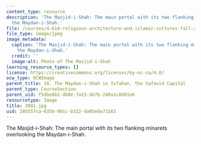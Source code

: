```yaml
---
content_type: resource
description: 'The Masjid-i-Shah: The main portal with its two flanking minarets overlooking
  the Maydan-i-Shah.'
file: /courses/4-614-religious-architecture-and-islamic-cultures-fall-2002/28b557ca0358901cb332da85e0a73163_2001.jpg
file_type: image/jpeg
image_metadata:
  caption: 'The Masjid-i-Shah: The main portal with its two flanking minarets overlooking
    the Maydan-i-Shah.'
  credit: ''
  image-alt: Photo of The Masjid-i-Shah
learning_resource_types: []
license: https://creativecommons.org/licenses/by-nc-sa/4.0/
ocw_type: OCWImage
parent_title: 18. The Maydan-i-Shah in Isfahan, the Safavid Capital
parent_type: CourseSection
parent_uid: f5dbe8b1-db8e-7a13-de7b-240a1c8d91e6
resourcetype: Image
title: 2001.jpg
uid: 28b557ca-0358-901c-b332-da85e0a73163
---
```

The Masjid-i-Shah: The main portal with its two flanking minarets overlooking the Maydan-i-Shah.
